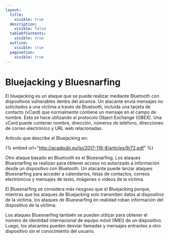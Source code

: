 ```yaml
---
layout:
  title:
    visible: true
  description:
    visible: false
  tableOfContents:
    visible: true
  outline:
    visible: true
  pagination:
    visible: true
---
```


# Bluejacking y Bluesnarfing

El bluejacking es un ataque que se puede realizar mediante Bluetooth con dispositivos vulnerables dentro del alcance. Un atacante envía mensajes no solicitados a una víctima a través de Bluetooth, incluida una tarjeta de contacto (vCard) que normalmente contiene un mensaje en el campo de nombre. Esto se hace utilizando el protocolo Object Exchange (OBEX). Una vCard puede contener nombre, dirección, números de teléfono, direcciones de correo electrónico y URL web relacionadas.

Artículo que describe el Bluejacking en:

{% embed url="http://acadpubl.eu/jsi/2017-116-8/articles/9/72.pdf" %}

Otro ataque basado en Bluetooth es el Bluesnarfing. Los ataques Bluesnarfing se realizan para obtener acceso no autorizado a información desde un dispositivo con Bluetooth. Un atacante puede lanzar ataques Bluesnarfing para acceder a calendarios, listas de contactos, correos electrónicos y mensajes de texto, imágenes o vídeos de la víctima.

El Bluesnarfing se considera más riesgoso que el Bluejacking porque, mientras que los ataques de Bluejacking solo transmiten datos al dispositivo de la víctima, los ataques de Bluesnarfing en realidad roban información del dispositivo de la víctima.

Los ataques Bluesnarfing también se pueden utilizar para obtener el número de identidad internacional de equipo móvil (IMEI) de un dispositivo. Luego, los atacantes pueden desviar llamadas y mensajes entrantes a otro dispositivo sin el conocimiento del usuario.

